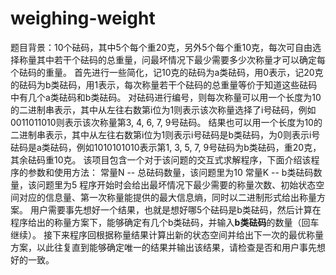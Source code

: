 # weighing-weight
题目背景：10个砝码，其中5个每个重20克，另外5个每个重10克，每次可自由选择称量其中若干个砝码的总重量，问最坏情况下最少需要多少次称量才可以确定每个砝码的重量。
首先进行一些简化，记10克的砝码为a类砝码，用0表示，记20克的砝码为b类砝码，用1表示，每次称量若干个砝码的总重量等价于知道这些砝码中有几个a类砝码和b类砝码。
对砝码进行编号，则每次称量可以用一个长度为10的二进制串表示，其中从左往右数第i位为1则表示该次称量选择了i号砝码，例如0011011010则表示该次称量第3, 4, 6, 7, 9号砝码。
结果也可以用一个长度为10的二进制串表示，其中从左往右数第i位为1则表示i号砝码是b类砝码，为0则表示i号砝码是a类砝码，例如1010101010表示第1, 3, 5, 7, 9号砝码为b类砝码，重20克，其余砝码重10克。
该项目包含一个对于该问题的交互式求解程序，下面介绍该程序的参数和使用方法：
常量N -- 总砝码数量，该问题里为10
常量K -- b类砝码数量，该问题里为5
程序开始时会给出最坏情况下最少需要的称量次数、初始状态空间对应的信息量、第一次称量能提供的最大信息熵，同时以二进制形式给出称量方案。
用户需要事先想好一个结果，也就是想好哪5个砝码是b类砝码，然后计算在程序给出的称量方案下，能够确定有几个b类砝码，并输入**b类砝码**的数量（回车继续）。
接下来程序回根据称量结果计算出新的状态空间并给出下一次的最优称量方案，以此往复直到能够确定唯一的结果并输出该结果，请检查是否和用户事先想好的一致。

